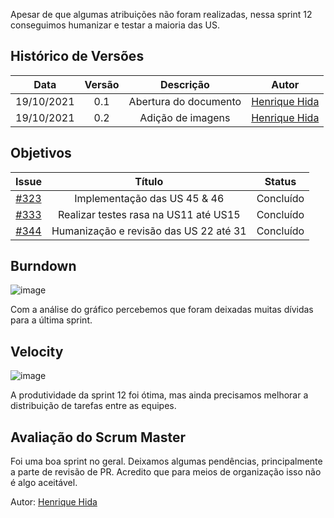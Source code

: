 ﻿---
layout: page_slowbros
tag: slowbros
---
 Apesar de que algumas atribuições não foram realizadas, nessa sprint 12 conseguimos humanizar e testar a maioria das US.

## Histórico de Versões

| Data       | Versão | Descrição                      | Autor             |
| :--------: | :----: | :----------:                   | :---------------: |
| 19/10/2021 |  0.1   | Abertura do documento | [Henrique Hida](https://github.com/HenriqueHida)|
| 19/10/2021 |  0.2   | Adição de imagens | [Henrique Hida](https://github.com/HenriqueHida)|


## Objetivos

| Issue |            Título            |      Status  | 
|:-----:|:----------------------------:|:-------------------:|
| [#323](https://github.com/fga-eps-mds/2021-1-Bot/issues/323) | Implementação das US 45 & 46 | Concluído|
| [#333](https://github.com/fga-eps-mds/2021-1-Bot/issues/333) | Realizar testes rasa na US11 até US15 |Concluído|
| [#344](https://github.com/fga-eps-mds/2021-1-Bot/issues/344) | Humanização e revisão das US 22 até 31 | Concluído |


## Burndown
![image](https://user-images.githubusercontent.com/78568172/138785425-fd6547a6-699d-4fb9-972d-0bfcd7958b4c.png)

Com a análise do gráfico percebemos que foram deixadas muitas dívidas para a última sprint.

## Velocity 
![image](https://user-images.githubusercontent.com/78568172/138786247-f7eefaad-f48e-41f4-b4a9-33e5b282be08.png)

A produtividade da sprint 12 foi ótima, mas ainda precisamos melhorar a distribuição de tarefas entre as equipes.
## Avaliação do Scrum Master
Foi uma boa sprint no geral. Deixamos algumas pendências, principalmente a parte de revisão de PR. Acredito que para meios de organização isso não é algo aceitável. 

Autor: [Henrique Hida](https://github.com/HenriqueHida)
